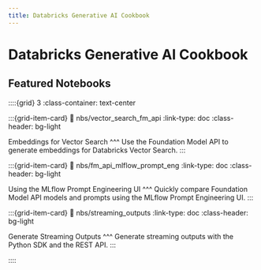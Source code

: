 ```yaml
---
title: Databricks Generative AI Cookbook
---
```


# Databricks Generative AI Cookbook

## Featured Notebooks

::::{grid} 3
:class-container: text-center

:::{grid-item-card}
:link: nbs/vector_search_fm_api
:link-type: doc
:class-header: bg-light

Embeddings for Vector Search
^^^
Use the Foundation Model API to generate embeddings for Databricks Vector Search.
:::

:::{grid-item-card}
:link: nbs/fm_api_mlflow_prompt_eng
:link-type: doc
:class-header: bg-light

Using the MLflow Prompt Engineering UI
^^^
Quickly compare Foundation Model API models and prompts using the MLflow Prompt Engineering UI.
:::

:::{grid-item-card}
:link: nbs/streaming_outputs
:link-type: doc
:class-header: bg-light

Generate Streaming Outputs
^^^
Generate streaming outputs with the Python SDK and the REST API.
:::

::::


```{tableofcontents}
```



